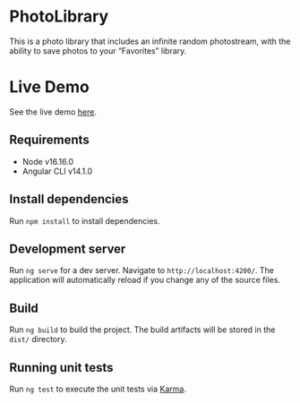 # PhotoLibrary

This is a photo library that includes an infinite random photostream, with the ability
to save photos to your “Favorites” library.

# Live Demo

See the live demo [here](https://photo-library-3b02f.web.app/).

## Requirements

- Node v16.16.0
- Angular CLI v14.1.0

## Install dependencies

Run `npm install` to install dependencies.

## Development server

Run `ng serve` for a dev server. Navigate to `http://localhost:4200/`. The application will automatically reload if you change any of the source files.

## Build

Run `ng build` to build the project. The build artifacts will be stored in the `dist/` directory.

## Running unit tests

Run `ng test` to execute the unit tests via [Karma](https://karma-runner.github.io).
